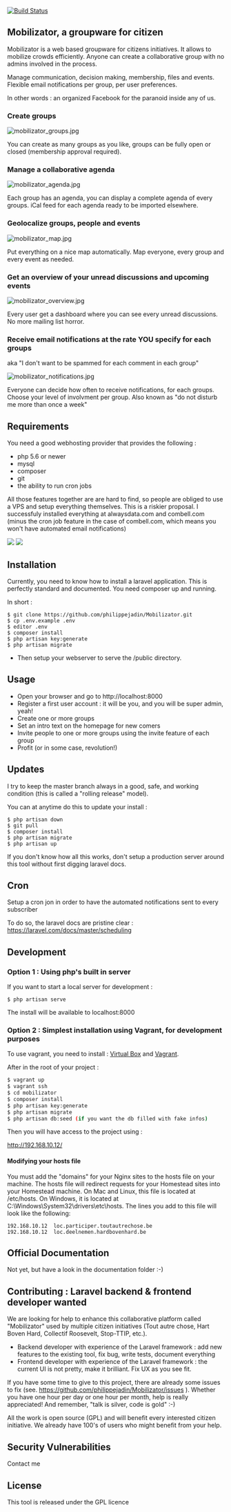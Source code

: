 [![Build Status](https://travis-ci.org/philippejadin/Mobilizator.svg?branch=master)](https://travis-ci.org/philippejadin/Mobilizator)


## Mobilizator, a groupware for citizen

Mobilizator is a web based groupware for citizens initiatives. It allows to mobilize crowds efficiently. Anyone can create a collaborative group with no admins involved in the process. 

Manage communication, decision making, membership, files and events. Flexible email notifications per group, per user preferences.

In other words : an organized Facebook for the paranoid inside any of us.


### Create groups

![mobilizator_groups.jpg](https://philippejadin.github.io/Mobilizator/mobilizator_groups.jpg)

You can create as many groups as you like, groups can be fully open or closed (membership approval required).


### Manage a collaborative agenda

![mobilizator_agenda.jpg](https://philippejadin.github.io/Mobilizator/mobilizator_agenda.jpg)

Each group has an agenda, you can display a complete agenda of every groups. iCal feed for each agenda ready to be imported elsewhere.


### Geolocalize groups, people and events

![mobilizator_map.jpg](https://philippejadin.github.io/Mobilizator/mobilizator_map.jpg)

Put everything on a nice map automatically. Map everyone, every group and every event as needed.


### Get an overview of your unread discussions and upcoming events

![mobilizator_overview.jpg](https://philippejadin.github.io/Mobilizator/mobilizator_overview.jpg)

Every user get a dashboard where you can see every unread discussions. No more mailing list horror.


### Receive email notifications at the rate YOU specify for each groups
aka "I don't want to be spammed for each comment in each group"

![mobilizator_notifications.jpg](https://philippejadin.github.io/Mobilizator/mobilizator_notifications.jpg)

Everyone can decide how often to receive notifications, for each groups. Choose your level of involvment per group. Also known as "do not disturb me more than once a week"



## Requirements
You need a good webhosting provider that provides the following :
- php 5.6 or newer
- mysql
- composer
- git
- the ability to run cron jobs

All those features together are are hard to find, so people are obliged to use a VPS and setup everything themselves. This is a riskier proposal. I successfuly installed everything at alwaysdata.com and combell.com (minus the cron job feature in the case of combell.com, which means you won't have automated email notifications)

<img src="https://philippejadin.github.io/Mobilizator/mobilizator_groups.jpg">
<img src="https://philippejadin.github.io/Mobilizator/mobilizator_overview.jpg">


## Installation

Currently, you need to know how to install a laravel application. This is perfectly standard and documented. You need composer up and running.

In short :

```
$ git clone https://github.com/philippejadin/Mobilizator.git
$ cp .env.example .env
$ editor .env
$ composer install
$ php artisan key:generate
$ php artisan migrate
```
- Then setup your webserver to serve the /public directory.


## Usage
- Open your browser and go to http://localhost:8000
- Register a first user account : it will be you, and you will be super admin, yeah!
- Create one or more groups
- Set an intro text on the homepage for new comers
- Invite people to one or more groups using the invite feature of each group
- Profit (or in some case, revolution!)

## Updates
I try to keep the master branch always in a good, safe, and working condition (this is called a "rolling release" model).

You can at anytime do this to update your install :

```
$ php artisan down
$ git pull
$ composer install
$ php artisan migrate
$ php artisan up
```

If you don't know how all this works, don't setup a production server around this tool without first digging laravel docs.

## Cron

Setup a cron jon in order to have the automated notifications sent to every subscriber

To do so, the laravel docs are pristine clear : https://laravel.com/docs/master/scheduling

## Development

### Option 1 : Using php's built in server

If you want to start a local server for development :
```
$ php artisan serve
```
The install will be available to localhost:8000

### Option 2 : Simplest installation using Vagrant, for development purposes

To use vagrant, you need to install : [Virtual Box](https://www.virtualbox.org/wiki/Downloads) and [Vagrant](https://www.virtualbox.org/wiki/Downloads).

After in the root of your project :

````bash
$ vagrant up
$ vagrant ssh
$ cd mobilizator
$ composer install
$ php artisan key:generate
$ php artisan migrate
$ php artisan db:seed (if you want the db filled with fake infos)
````

Then you will have access to the project using :

http://192.168.10.12/

#### Modifying your hosts file

You must add the "domains" for your Nginx sites to the hosts file on your machine. The hosts file will redirect requests for your Homestead sites into your Homestead machine. On Mac and Linux, this file is located at /etc/hosts. On Windows, it is located at C:\Windows\System32\drivers\etc\hosts. The lines you add to this file will look like the following:

````
192.168.10.12  loc.participer.toutautrechose.be
192.168.10.12  loc.deelnemen.hardbovenhard.be
````

## Official Documentation

Not yet, but have a look in the documentation folder :-)

## Contributing : Laravel backend & frontend developer wanted
We are looking for help to enhance this collaborative platform called "Mobilizator" used by multiple citizen initiatives (Tout autre chose, Hart Boven Hard, Collectif Roosevelt, Stop-TTIP, etc.).

- Backend developer with experience of the Laravel framework : add new features to the existing tool, fix bug, write tests, document everything
- Frontend developer with experience of the Laravel framework : the current UI is not pretty, make it brilliant. Fix UX as you see fit.

If you have some time to give to this project, there are already some issues to fix (see. https://github.com/philippejadin/Mobilizator/issues ). Whether you have one hour per day or one hour per month, help is really appreciated! And remember, "talk is silver, code is gold" :-)

All the work is open source (GPL) and will benefit every interested citizen initiative. We already have 100's of users who might benefit from your help.


## Security Vulnerabilities

Contact me

## License

This tool is released under the GPL licence
